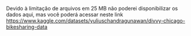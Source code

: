 Devido à limitação de arquivos em 25 MB não poderei disponibilizar os dados aqui, mas você poderá acessar neste link <https://www.kaggle.com/datasets/yuliuschandragunawan/divvy-chicago-bikesharing-data>
